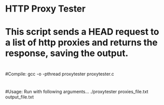 # HTTP Proxy Tester
# This script sends a HEAD request to a list of http proxies and returns the response, saving the output.
#
#Compile: gcc -o -pthread proxytester proxytester.c
#
#Usage: Run with following arguments... ./proxytester proxies_file.txt output_file.txt

